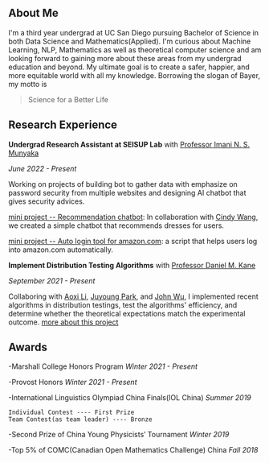 ## About Me
I'm a third year undergrad at UC San Diego pursuing Bachelor of Science in both Data Science and Mathematics(Applied). I'm curious about Machine Learning, NLP, Mathematics as well as theoretical computer science and am looking forward to gaining more about these areas from my undergrad education and beyond. My ultimate goal is to create a safer, happier, and more equitable world with all my knowledge. Borrowing the slogan of Bayer, my motto is
>Science for a Better Life



## Research Experience

**Undergrad Research Assistant at SEISUP Lab** with [Professor Imani N. S. Munyaka](https://www.imanimunyaka.com/)

_June 2022 - Present_

Working on projects of building bot to gather data with emphasize on password security from multiple websites and designing AI chatbot that gives security advices.

[mini project -- Recommendation chatbot](https://github.com/wantingmao01/dress_recommendation-chatbot): In collaboration with [Cindy Wang](xiw013@ucsd.edu), we created a simple chatbot that recommends dresses for users.

[mini project -- Auto login tool for amazon.com](https://github.com/wantingmao01/amazon_auto_signin): a script that helps users log into amazon.com automatically.


**Implement Distribution Testing Algorithms** with [Professor Daniel M. Kane](https://cseweb.ucsd.edu/~dakane/)

_September 2021 - Present_

Collaboring with [Aoxi Li](aoli@ucsd.edu), [Juyoung Park](jup023@ucsd.edu), and [John Wu](jjw004@ucsd.edu), I implemented recent algorithms in distribution testings, test the algorithms' efficiency, and determine whether the theoretical expectations match the experimental outcome.
[more about this project](https://github.com/wujjohn/Implementation-of-Distribution-Testing-Algorithms)


## Awards

-Marshall College Honors Program _Winter 2021 - Present_

-Provost Honors _Winter 2021 - Present_

-International Linguistics Olympiad China Finals(IOL China) _Summer 2019_

    Individual Contest ---- First Prize
    Team Contest(as team leader) ---- Bronze
    
-Second Prize of China Young Physicists’ Tournament _Winter 2019_

-Top 5% of COMC(Canadian Open Mathematics Challenge) China _Fall 2018_

